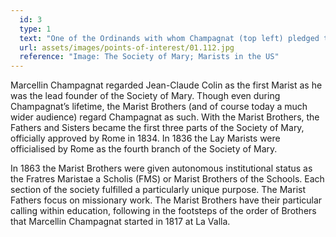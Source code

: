 ```yaml
---
  id: 3
  type: 1
  text: "One of the Ordinands with whom Champagnat (top left) pledged to Mary at Fourvière was Fr Jean-Claude Colin (bottom left), who formed a group of priests with a missionary purpose, Les Pères Maristes (Marist Fathers). Colin invited nuns Jeanne-Marie Chavoin (top right) to begin the Sisters of the Congregation of Mary and Marie Françoise Perroto (bottom right), the Marist Missionary Sisters."
  url: assets/images/points-of-interest/01.112.jpg
  reference: "Image: The Society of Mary; Marists in the US"
---
```

Marcellin Champagnat regarded Jean-Claude Colin as the first Marist as he was the lead founder of the Society of Mary. Though even during Champagnat’s lifetime, the Marist Brothers (and of course today a much wider audience) regard Champagnat as such. With the Marist Brothers, the Fathers and Sisters became the first three parts of the Society of Mary, officially approved by Rome in 1834. In 1836 the Lay Marists were officialised by Rome as the fourth branch of the Society of Mary.

In 1863 the Marist Brothers were given autonomous institutional status as the Fratres Maristae a Scholis (FMS) or Marist Brothers of the Schools. Each section of the society fulfilled a particularly unique purpose. The Marist Fathers focus on missionary work. The Marist Brothers have their particular calling within education, following in the footsteps of the order of Brothers that Marcellin Champagnat started in 1817 at La Valla. 
      